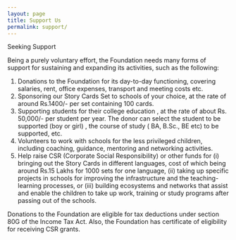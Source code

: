 ```yaml
---
layout: page
title: Support Us
permalink: support/
---
```



Seeking Support

Being a purely voluntary effort, the Foundation needs many forms of support for sustaining and expanding its activities, such as the following:

1.	Donations to the Foundation for its day-to-day functioning, covering salaries, rent, office expenses, transport and meeting costs etc.
2.	Sponsoring our Story Cards Set to schools of your choice, at the rate of around Rs.1400/- per  set containing 100 cards.
3.	Supporting students for their college education , at the rate of about Rs. 50,000/- per student per year. The donor can select the student to be supported (boy or girl) , the course of study  ( BA, B.Sc., BE etc) to be supported, etc.
4.	Volunteers to work with schools for the less privileged children, including coaching, guidance, mentoring and networking activities.
5.	Help raise CSR (Corporate Social Responsibility) or other funds for (i) bringing out the Story Cards in different languages, cost of which being around Rs.15 Lakhs for 1000 sets for one language, (ii) taking up specific projects in schools for improving the infrastructure and the teaching-learning processes, or (iii) building ecosystems and networks that assist and enable the children to take up work, training or study programs after passing out of the schools.    

Donations to the Foundation are eligible for tax deductions under section 80G of the Income Tax Act. Also, the Foundation has certificate of eligibility for receiving CSR grants.
